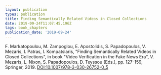 ```yaml
---
layout: publication
types: publication
title: Finding Semantically Related Videos in Closed Collections
date: 2019-09-24T11:07:45.196Z
tags: book_chapters
publication_date: '2019-09-24'
---
```

F. Markatopoulou, M. Zampoglou, E. Apostolidis, S. Papadopoulos, V. Mezaris, I. Patras, I. Kompatsiaris, "Finding Semantically Related Videos in Closed Collections", in book "Video Verification in the Fake News Era", V. Mezaris, L. Nixon, S. Papadopoulos, D. Teyssou (Eds.), pp. 127-159, Springer, 2019. [DOI:10.1007/978-3-030-26752-0_5](https://doi.org/10.1007/978-3-030-26752-0_5)
